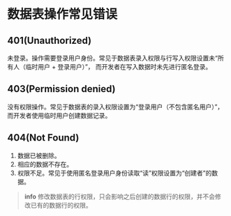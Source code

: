 # 数据表操作常见错误

## 401(Unauthorized)

未登录。操作需要登录用户身份。常见于数据表录入权限与行写入权限设置未“所有人（临时用户 + 登录用户）”，
而开发者在写入数据时未先进行匿名登录。

## 403(Permission denied)

没有权限操作。常见于数据表的录入权限设置为“登录用户（不包含匿名用户）”，
而开发者使用临时用户创建数据记录。

## 404(Not Found)

1. 数据已被删除。
2. 相应的数据不存在。
3. 权限不足。常见于使用匿名登录用户身份读取“读”权限设置为“创建者”的数据。

> **info**
> 修改数据表的行权限，只会影响之后创建的数据行的权限，并不会修改已有的数据行的权限。

